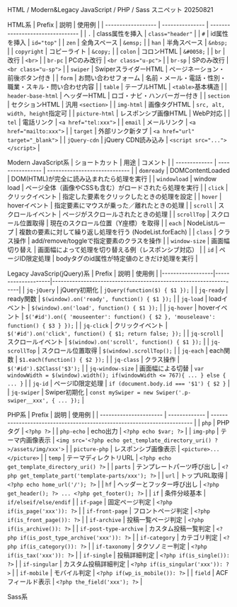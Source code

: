 HTML / Modern&Legacy JavaScript / PHP / Sass スニペット 20250821

HTML系
| Prefix             | 説明              | 使用例                              |
| ------------------ | --------------- | -------------------------------- |
| `.`                | class属性を挿入      | `class="header"`                 |
| `#`                | id属性を挿入         | `id="top"`                       |
| `zen`              | 全角スペース          | `&emsp;`                         |
| `han`              | 半角スペース          | `&nbsp;`                         |
| `copyright`        | コピーライト          | `&copy;`                         |
| `colon`            | コロンHTML         | `&#0058;`                        |
| `br`               | 改行              | `<br>`                           |
| `br-pc`            | PCのみ改行          | `<br class="u-pc">`              |
| `br-sp`            | SPのみ改行          | `<br class="u-sp">`              |
| `swiper`           | SwiperスライダーHTML | ページネーション・前後ボタン付き                 |
| `form`             | お問い合わせフォーム      | 名前・メール・電話・性別・職業・スキル・問い合わせ内容      |
| `table`            | テーブルHTML        | `<table>`基本構造                    |
| `header-base-html` | ヘッダーHTML        | ロゴ・ナビ・ハンバーガー付き                   |
| `section`          | セクションHTML       | 汎用 `<section>`                   |
| `img-html`         | 画像タグHTML        | `src, alt, width, height`指定可     |
| `picture-html`     | レスポンシブ画像HTML    | WebP対応                           |
| `tel`              | 電話リンク           | `<a href="tel:xxx">`             |
| `email`            | メールリンク          | `<a href="mailto:xxx">`          |
| `target`           | 外部リンク新タブ        | `<a href="url" target="_blank">` |
| `jQuery-cdn`       | jQuery CDN読み込み  | `<script src="..."></script>`    |


Modern JavaScript系
| ショートカット       | 用途               | コメント                          |
| ------------- | ---------------- | ----------------------------- |
| `domready`    | DOMContentLoaded | DOM(HTML)が完全に読み込まれたら処理を実行           |
| `windowload`  | window load      | ページ全体（画像やCSSも含む）がロードされたら処理を実行 |
| `click`       | クリックイベント         | 指定した要素をクリックしたときの処理を設定         |
| `hover`       | hoverイベント        | 指定要素にマウスが乗った／離れたときの処理         |
| `scroll`      | スクロールイベント        | ページがスクロールされたときの処理             |
| `scrollTop`   | スクロール位置取得        | 現在のスクロール位置（Y座標）を取得            |
| `each`        | NodeListループ      | 複数の要素に対して繰り返し処理を行う (NodeList.forEach) |
| `class`       | クラス操作            | add/remove/toggleで指定要素のクラスを操作 |
| `window-size` | 画面幅切り替え          | 画面幅によって処理を切り替える例（レスポンシブ対応）    |
| `id`          | ページID限定処理        | bodyタグのid属性が特定値のときだけ処理を実行     |

Legacy JavaScrip(jQuery)系
| Prefix           | 説明                 | 使用例                                                           |
|------------------|--------------------|------------------------------------------------------------------|
| `jq-jQuery`      | jQuery初期化         | `jQuery(function($) { $1 });`                                    |
| `jq-ready`       | ready関数           | `$(window).on('ready', function() { $1 });`                     |
| `jq-load`        | loadイベント        | `$(window).on('load', function() { $1 });`                      |
| `jq-hover`       | hoverイベント        | `$('#id').on({ 'mouseenter': function() { $2 }, 'mouseleave': function() { $3 } });` |
| `jq-click`       | クリックイベント      | `$('#id').on('click', function() { $1; return false; });`       |
| `jq-scroll`      | スクロールイベント    | `$(window).on('scroll', function() { $1 });`                    |
| `jq-scrollTop`   | スクロール位置取得    | `$(window).scrollTop();`                                         |
| `jq-each`        | each関数            | `$1.each(function() { $2 });`                                     |
| `jq-class`       | クラス操作           | `$('#id').$2Class('$3');`                                        |
| `jq-window-size` | 画面幅による切替     | `var windowWidth = $(window).width(); if(windowWidth <= 767){ ... } else { ... }` |
| `jq-id`          | ページID限定処理     | `if (document.body.id === '$1') { $2 }`                          |
| `jq-swiper`      | Swiper初期化         | `const mySwiper = new Swiper('.p-swiper__xxx', { ... });`       |




PHP系
| Prefix                 | 説明            | 使用例                                                                     |
| ---------------------- | ------------- | ----------------------------------------------------------------------- |
| `php`                  | PHPタグ         | `<?php ?>`                                                              |
| `php-echo`             | echo出力        | `<?php echo $var; ?>`                                                   |
| `img-php`              | テーマ内画像表示      | `<img src='<?php echo get_template_directory_uri() ?>/assets/img/xxx'>` |
| `picture-php`          | レスポンシブ画像表示    | `<picture>...</picture>`                                                |
| `temp`                 | テーマディレクトリURL  | `<?php echo get_template_directory_uri() ?>`                            |
| `parts`                | テンプレートパーツ呼び出し | `<?php get_template_part('template-parts/xxx'); ?>`                     |
| `url`                  | トップURL取得      | `<?php echo home_url('/'); ?>`                                          |
| `hf`                   | ヘッダーとフッター呼び出し | `<?php get_header(); ?> ... <?php get_footer(); ?>`                     |
| `if`                   | 条件分岐基本        | `if/elseif/else/endif`                                                  |
| `if-page`              | 固定ページ判定       | `<?php if(is_page('xxx')): ?>`                                          |
| `if-front-page`        | フロントページ判定     | `<?php if(is_front_page()): ?>`                                         |
| `if-archive`           | 投稿一覧ページ判定     | `<?php if(is_archive()): ?>`                                            |
| `if-post-type-archive` | カスタム投稿一覧判定    | `<?php if(is_post_type_archive('xxx')): ?>`                             |
| `if-category`          | カテゴリ判定        | `<?php if(is_category()): ?>`                                           |
| `if-taxonomy`          | タクソノミー判定      | `<?php if(is_tax('xxx')): ?>`                                           |
| `if-single`            | 投稿詳細判定        | `<?php if(is_single()): ?>`                                             |
| `if-singular`          | カスタム投稿詳細判定    | `<?php if(is_singular('xxx')): ?>`                                      |
| `if-mobile`            | モバイル判定        | `<?php if(wp_is_mobile()): ?>`                                          |
| `field`                | ACFフィールド表示    | `<?php the_field('xxx'); ?>`                                            |


Sass系